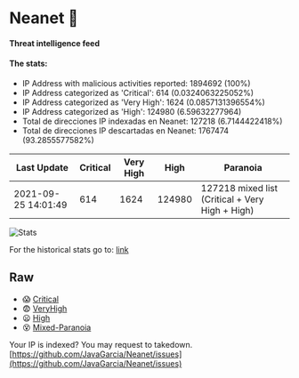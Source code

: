 # Neanet :hocho:
#### Threat intelligence feed
#### The stats:

- IP Address with malicious activities reported: 1894692 (100%)
- IP Address categorized as 'Critical':  614 (0.0324063225052%)
- IP Address categorized as 'Very High':  1624 (0.0857131396554%)
- IP Address categorized as 'High':  124980 (6.59632277964)
- Total de direcciones IP indexadas en Neanet:  127218 (6.7144422418%)
- Total de direcciones IP descartadas en Neanet:  1767474 (93.2855577582%)

| Last Update | Critical | Very High | High | Paranoia |
| --- | --- | --- | --- | --- |
| 2021-09-25 14:01:49 | 614 | 1624 | 124980 | 127218 mixed list (Critical + Very High + High)|

![Stats](https://docs.google.com/spreadsheets/d/e/2PACX-1vSnaNMIXVabIpDJjufMlzH7poXnshF3mgd8Is1g9ytUEzVsP5my4Trn8f-xkoLLQ38xpL3HtmUexLo6/pubchart?oid=501124687&format=image)

For the historical stats go to: [link](/stats.csv)
## Raw
- :scream: [Critical](https://raw.githubusercontent.com/JavaGarcia/Neanet/master/blacklists/neanet_critical.txt)
- :fearful: [VeryHigh](https://raw.githubusercontent.com/JavaGarcia/Neanet/master/blacklists/neanet_veryHigh.txtt)
- :frowning: [High](https://raw.githubusercontent.com/JavaGarcia/Neanet/master/blacklists/neanet_high.txt)
- :dizzy_face: [Mixed-Paranoia](https://raw.githubusercontent.com/JavaGarcia/Neanet/master/blacklists/neanet_all.txt)


Your IP is indexed? You may request to takedown. [https://github.com/JavaGarcia/Neanet/issues](https://github.com/JavaGarcia/Neanet/issues)
























































































































































































































































































































































































































































































































































































































































































































































































































































































































































































































































































































































































































































































































































































































































































































































































































































































































































































































































































































































































































































































































































































































































































































































































































































































































































































































































































































































































































































































































































































































































































































































































































































































































































































































































































































































































































































































































































































































































































































































































































































































































































































































































































































































































































































































































































































































































































































































































































































































































































































































































































































































































































































































































































































































































































































































































































































































































































































































































































































































































































































































































































































































































































































































































































































































































































































































































































































































































































































































































































































































































































































































































































































































































































































































































































































































































































































































































































































































































































































































































































































































































































































































































































































































































































































































































































































































































































































































































































































































































































































































































































































































































































